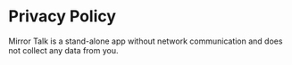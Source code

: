 # Privacy Policy

Mirror Talk is a stand-alone app without network communication and does not collect any data from you.
